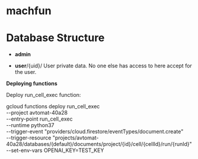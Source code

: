 # machfun

Database Structure
==================

* **admin**

* **user**/{uid}/
  User private data. No one else has access to here accept for the user.


**Deploying functions**

Deploy run_cell_exec function:

gcloud functions deploy run_cell_exec \
  --project avtomat-40a28 \
  --entry-point run_cell_exec \
  --runtime python37 \
  --trigger-event "providers/cloud.firestore/eventTypes/document.create" \
  --trigger-resource "projects/avtomat-40a28/databases/(default)/documents/project/{id}/cell/{cellId}/run/{runId}" \
  --set-env-vars OPENAI_KEY=TEST_KEY

